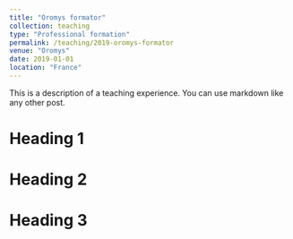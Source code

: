 ```yaml
---
title: "Oromys formator"
collection: teaching
type: "Professional formation"
permalink: /teaching/2019-oromys-formator
venue: "Oromys"
date: 2019-01-01
location: "France"
---
```


This is a description of a teaching experience. You can use markdown like any other post.

Heading 1
======

Heading 2
======

Heading 3
======